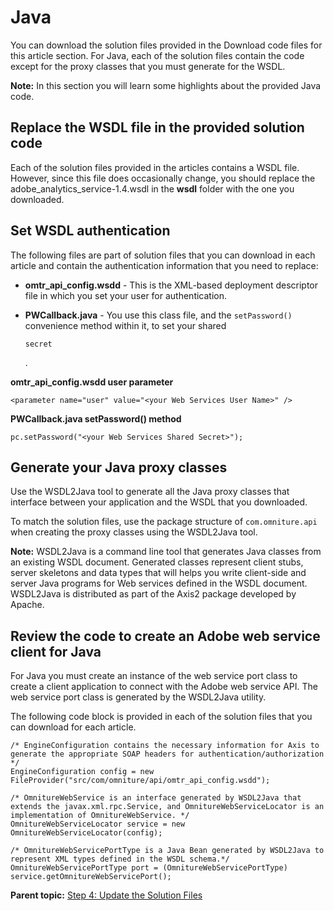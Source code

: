 # Java

 

You can download the solution files provided in the Download code files for this article section. For Java, each of the solution files contain the code except for the proxy classes that you must generate for the WSDL.

**Note:** In this section you will learn some highlights about the provided Java code.

## Replace the WSDL file in the provided solution code

Each of the solution files provided in the articles contains a WSDL file. However, since this file does occasionally change, you should replace the adobe\_analytics\_service-1.4.wsdl in the **wsdl** folder with the one you downloaded.

## Set WSDL authentication

The following files are part of solution files that you can download in each article and contain the authentication information that you need to replace:

-   **omtr\_api\_config.wsdd** - This is the XML-based deployment descriptor file in which you set your user for authentication.
-   **PWCallback.java** - You use this class file, and the `setPassword()` convenience method within it, to set your shared

    ```
    secret
    ```

    .


**omtr\_api\_config.wsdd user parameter** 

```
<parameter name="user" value="<your Web Services User Name>" />
```

**PWCallback.java setPassword\(\) method** 

```
pc.setPassword("<your Web Services Shared Secret>");
```

## Generate your Java proxy classes

Use the WSDL2Java tool to generate all the Java proxy classes that interface between your application and the WSDL that you downloaded.

To match the solution files, use the package structure of `com.omniture.api` when creating the proxy classes using the WSDL2Java tool.

**Note:** WSDL2Java is a command line tool that generates Java classes from an existing WSDL document. Generated classes represent client stubs, server skeletons and data types that will helps you write client-side and server Java programs for Web services defined in the WSDL document. WSDL2Java is distributed as part of the Axis2 package developed by Apache.

## Review the code to create an Adobe web service client for Java

For Java you must create an instance of the web service port class to create a client application to connect with the Adobe web service API. The web service port class is generated by the WSDL2Java utility.

The following code block is provided in each of the solution files that you can download for each article.

```
/* EngineConfiguration contains the necessary information for Axis to generate the appropriate SOAP headers for authentication/authorization */ 
EngineConfiguration config = new FileProvider("src/com/omniture/api/omtr_api_config.wsdd"); 

/* OmnitureWebService is an interface generated by WSDL2Java that extends the javax.xml.rpc.Service, and OmnitureWebServiceLocator is an implementation of OmnitureWebService. */ 
OmnitureWebServiceLocator service = new OmnitureWebServiceLocator(config); 

/* OmnitureWebServicePortType is a Java Bean generated by WSDL2Java to represent XML types defined in the WSDL schema.*/ 
OmnitureWebServicePortType port = (OmnitureWebServicePortType) service.getOmnitureWebServicePort();
```

**Parent topic:** [Step 4: Update the Solution Files](c_Update_the_Solution_Files.md)


